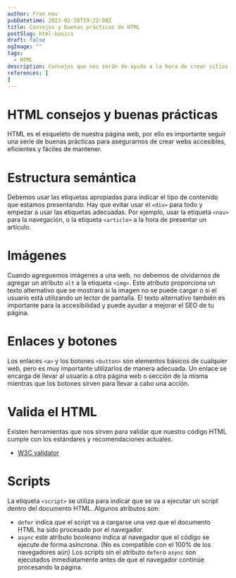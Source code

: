 ```yaml
---
author: Fran nav
pubDatetime: 2023-02-28T19:22:00Z
title: Consejos y buenas prácticas de HTML
postSlug: html-basics
draft: false
ogImage: ""
tags:
  - HTML
description: Consejos que nos serán de ayuda a la hora de crear sitios web bien estructurados y accesibles
references: [
]
---
```


# HTML consejos y buenas prácticas

HTML es el esqueleto de nuestra página web, por ello es importante seguir una serie de buenas prácticas para asegurarnos de crear webs accesibles, eficientes y fáciles de mantener.

# Estructura semántica

Debemos usar las etiquetas apropiadas para indicar el tipo de contenido que estamos presentando. Hay que evitar usar el `<div>` para todo y empezar a usar las etiquetas adecuadas. Por ejemplo, usar la etiqueta `<nav>` para la navegación, o la etiqueta `<article>` a la hora de presentar un artículo.

# Imágenes

Cuando agreguemos imágenes a una web, no debemos de olvidarnos de agregar un atributo `alt` a la etiqueta `<img>`. Este atributo proporciona un texto alternativo que se mostrará si la imagen no se puede cargar o si el usuario está utilizando un lector de pantalla. El texto alternativo también es importante para la accesibilidad y puede ayudar a mejorar el SEO de tu página. 

# Enlaces y botones

Los enlaces `<a>` y los botones `<button>` son elementos básicos de cualquier web, pero es muy importante utilizarlos de manera adecuada. Un enlace se encarga de llevar al usuario a otra página web o sección de la misma mientras que los botones sirven para llevar a cabo una acción. 

# Valida el HTML

Existen herramientas que nos sirven para validar que nuestro código HTML cumple con los estándares y recomendaciones actuales.
- <a href="https://validator.w3.org/" target="_blank">W3C validator </a>

# Scripts

La etiqueta `<script>` se utiliza para indicar que se va a ejecutar un script dentro del documento HTML.
Algunos atributos son:
- `defer` indica que el script va a cargarse una vez que el documento HTML ha sido procesado por el navegador.
- `async` este atributo booleano indica al navegador que el código se ejecute de forma asíncrona. (No es compatible con el 100% de los navegadores aún)
Los scripts sin el atributo `defer`o `async` son ejecutados inmediatamente antes de que el navegador continúe procesando la página.